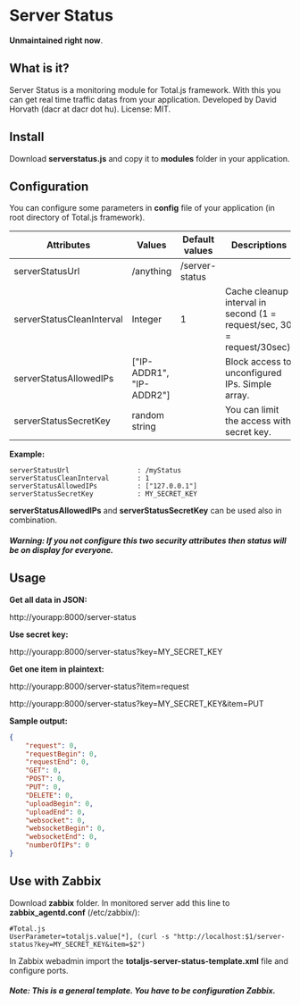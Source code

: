 # Server Status

__Unmaintained right now__.

## What is it?

Server Status is a monitoring module for Total.js framework. With this you can get real time traffic datas from your application. Developed by David Horvath (dacr at dacr dot hu). License: MIT.

## Install

Download **serverstatus.js** and copy it to **modules** folder in your application.

## Configuration

You can configure some parameters in **config** file of your application (in root directory of Total.js framework).

| Attributes                | Values                   | Default values | Descriptions                                                              |
| ------------------------- | ------------------------ |--------------- |-------------------------------------------------------------------------- |
| serverStatusUrl           | /anything                | /server-status |                                                                           |
| serverStatusCleanInterval | Integer                  | 1              | Cache cleanup interval in second (1 = request/sec, 30 = request/30sec). |
| serverStatusAllowedIPs    | ["IP-ADDR1", "IP-ADDR2"] |                | Block access to unconfigured IPs. Simple array.                           |
| serverStatusSecretKey     | random string            |                | You can limit the access with secret key.                                 |

**Example:**
```
serverStatusUrl                 : /myStatus
serverStatusCleanInterval       : 1
serverStatusAllowedIPs          : ["127.0.0.1"]
serverStatusSecretKey           : MY_SECRET_KEY
```

**serverStatusAllowedIPs** and **serverStatusSecretKey** can be used also  in combination.

##### Warning: If you not configure this two security attributes then status will be on display for everyone.

## Usage


**Get all data in JSON:**

http://yourapp:8000/server-status

**Use secret key:**

http://yourapp:8000/server-status?key=MY_SECRET_KEY

**Get one item in plaintext:**

http://yourapp:8000/server-status?item=request

http://yourapp:8000/server-status?key=MY_SECRET_KEY&item=PUT


**Sample output:**

```JSON
{
    "request": 0,
    "requestBegin": 0,
    "requestEnd": 0,
    "GET": 0,
    "POST": 0,
    "PUT": 0,
    "DELETE": 0,
    "uploadBegin": 0,
    "uploadEnd": 0,
    "websocket": 0,
    "websocketBegin": 0,
    "websocketEnd": 0,
    "numberOfIPs": 0
}
```

## Use with Zabbix

Download **zabbix** folder. In monitored server add this line to **zabbix_agentd.conf** (/etc/zabbix/):

```
#Total.js
UserParameter=totaljs.value[*], (curl -s "http://localhost:$1/server-status?key=MY_SECRET_KEY&item=$2")
```

In Zabbix webadmin import the **totaljs-server-status-template.xml** file and configure ports.

##### Note: This is a general template. You have to be configuration Zabbix.
